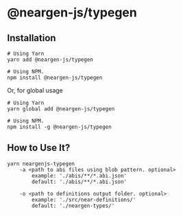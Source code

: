 # @neargen-js/typegen


## Installation  

```
# Using Yarn
yarn add @neargen-js/typegen

# Using NPM.
npm install @neargen-js/typegen
```

Or, for global usage

```
# Using Yarn
yarn global add @neargen-js/typegen

# Using NPM.
npm install -g @neargen-js/typegen
```

## How to Use It?

```
yarn neargenjs-typegen 
    -a <path to abi files using blob pattern. optional>
        example: './abis/**/*.abi.json'
        default: './abis/**/*.abi.json'

    -o <path to definitions output folder. optional>
        example: './src/near-definitions/'
        default: './neargen-types/'        
```
